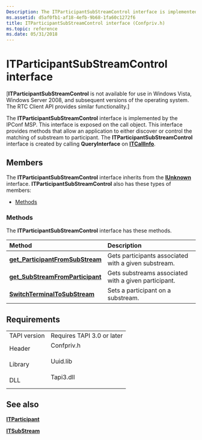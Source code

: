 ```yaml
---
Description: The ITParticipantSubStreamControl interface is implemented by the IPConf MSP.
ms.assetid: d5af0fb1-af18-4efb-9b68-1fa60c1272f6
title: ITParticipantSubStreamControl interface (Confpriv.h)
ms.topic: reference
ms.date: 05/31/2018
---
```


# ITParticipantSubStreamControl interface

\[**ITParticipantSubStreamControl** is not available for use in Windows Vista, Windows Server 2008, and subsequent versions of the operating system. The RTC Client API provides similar functionality.\]

The **ITParticipantSubStreamControl** interface is implemented by the IPConf MSP. This interface is exposed on the call object. This interface provides methods that allow an application to either discover or control the matching of substream to participant. The **ITParticipantSubStreamControl** interface is created by calling **QueryInterface** on [**ITCallInfo**](/windows/desktop/api/tapi3if/nn-tapi3if-itcallinfo).

## Members

The **ITParticipantSubStreamControl** interface inherits from the [**IUnknown**](https://docs.microsoft.com/windows/desktop/api/unknwn/nn-unknwn-iunknown) interface. **ITParticipantSubStreamControl** also has these types of members:

-   [Methods](#methods)

### Methods

The **ITParticipantSubStreamControl** interface has these methods.



| Method                                                                                              | Description                                                     |
|:----------------------------------------------------------------------------------------------------|:----------------------------------------------------------------|
| [**get\_ParticipantFromSubStream**](itparticipantsubstreamcontrol-get-participantfromsubstream.md) | Gets participants associated with a given substream.<br/> |
| [**get\_SubStreamFromParticipant**](itparticipantsubstreamcontrol-get-substreamfromparticipant.md) | Gets substreams associated with a given participant.<br/> |
| [**SwitchTerminalToSubStream**](itparticipantsubstreamcontrol-switchterminaltosubstream.md)        | Sets a participant on a substream.<br/>                   |



 

## Requirements



|                         |                                                                                       |
|-------------------------|---------------------------------------------------------------------------------------|
| TAPI version<br/> | Requires TAPI 3.0 or later<br/>                                                 |
| Header<br/>       | <dl> <dt>Confpriv.h</dt> </dl> |
| Library<br/>      | <dl> <dt>Uuid.lib</dt> </dl>   |
| DLL<br/>          | <dl> <dt>Tapi3.dll</dt> </dl>  |



## See also

<dl> <dt>

[**ITParticipant**](itparticipant.md)
</dt> <dt>

[**ITSubStream**](https://msdn.microsoft.com/library/ms732440(v=VS.85).aspx)
</dt> </dl>

 

 




